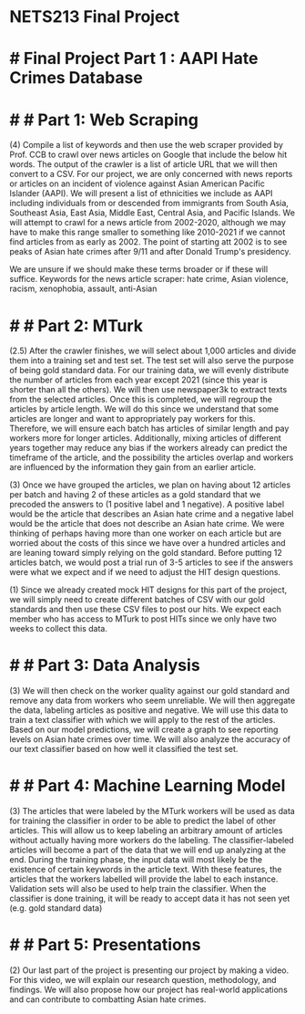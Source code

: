 # NETS213 Final Project

# # Final Project Part 1 : AAPI Hate Crimes Database

# # # Part 1: Web Scraping
(4) Compile a list of keywords and then use the web scraper provided by Prof. CCB to crawl over news articles on Google that include the below hit words. The output of the crawler is a list of article URL that we will then convert to a CSV. For our project, we are only concerned with news reports or articles on an incident of violence against Asian American Pacific Islander (AAPI). We will present a list of ethnicities we include as AAPI including individuals from or descended from immigrants from South Asia, Southeast Asia, East Asia, Middle East, Central Asia, and Pacific Islands. We will attempt to crawl for a news article from 2002-2020, although we may have to make this range smaller to something like 2010-2021 if we cannot find articles from as early as 2002. The point of starting att 2002 is to see peaks of Asian hate crimes after 9/11 and after Donald Trump's presidency. 

We are unsure if we should make these terms broader or if these will suffice.
Keywords for the news article scraper: hate crime, Asian violence, racism, xenophobia, assault, anti-Asian

# # # Part 2: MTurk
(2.5) After the crawler finishes, we will select about 1,000 articles and divide them into a training set and test set. The test set will also serve the purpose of being gold standard data. For our training data, we will evenly distribute the number of articles from each year except 2021 (since this year is shorter than all the others).  We will then use newspaper3k to extract texts from the selected articles. Once this is completed, we will regroup the articles by article length. We will do this since we understand that some articles are longer and want to appropriately pay workers for this. Therefore, we will ensure each batch has articles of similar length and pay workers more for longer articles. Additionally, mixing articles of different years together may reduce any bias if the workers already can predict the timeframe of the article, and the possibility the articles overlap and workers are influenced by the information they gain from an earlier article. 

(3) Once we have grouped the articles, we plan on having about 12 articles per batch and having 2 of these articles as a gold standard that we precoded the answers to (1 positive label and 1 negative). A positive label would be the article that describes an Asian hate crime and a negative label would be the article that does not describe an Asian hate crime. We were thinking of perhaps having more than one worker on each article but are worried about the costs of this since we have over a hundred articles and are leaning toward simply relying on the gold standard. Before putting 12 articles batch, we would post a trial run of 3-5 articles to see if the answers were what we expect and if we need to adjust the HIT design questions. 

(1) Since we already created mock HIT designs for this part of the project, we will simply need to create different batches of CSV with our gold standards and then use these CSV files to post our hits. We expect each member who has access to MTurk to post HITs since we only have two weeks to collect this data. 

# # # Part 3: Data Analysis
(3) We will then check on the worker quality against our gold standard and remove any data from workers who seem unreliable. We will then aggregate the data, labeling articles as positive and negative. We will use this data to train a text classifier with which we will apply to the rest of the articles.  Based on our model predictions, we will create a graph to see reporting levels on Asian hate crimes over time. We will also analyze the accuracy of our text classifier based on how well it classified the test set. 

# # # Part 4: Machine Learning Model
(3) The articles that were labeled by the MTurk workers will be used as data for training the classifier in order to be able to predict the label of other articles. This will allow us to keep labeling an arbitrary amount of articles without actually having more workers do the labeling. The classifier-labeled articles will become a part of the data that we will end up analyzing at the end. During the training phase, the input data will most likely be the existence of certain keywords in the article text. With these features, the articles that the workers labelled will provide the label to each instance. Validation sets will also be used to help train the classifier. When the classifier is done training, it will be ready to accept data it has not seen yet (e.g. gold standard data)

# # # Part 5: Presentations 
(2) Our last part of the project is presenting our project by making a video. For this video, we will explain our research question, methodology, and findings. We will also propose how our project has real-world applications and can contribute to combatting Asian hate crimes. 